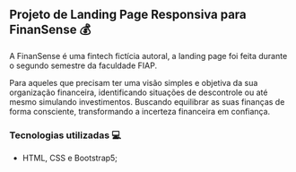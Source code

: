 ## Projeto de Landing Page Responsiva para FinanSense 💰

A FinanSense é uma fintech fictícia autoral, a landing page foi feita durante o segundo semestre da faculdade FIAP.

Para aqueles que precisam ter uma visão simples e objetiva da sua organização financeira, identificando situações de descontrole ou até mesmo simulando investimentos. Buscando equilibrar as suas finanças de forma consciente, transformando a incerteza financeira em confiança.

### Tecnologias utilizadas 💻
- HTML, CSS e Bootstrap5;
